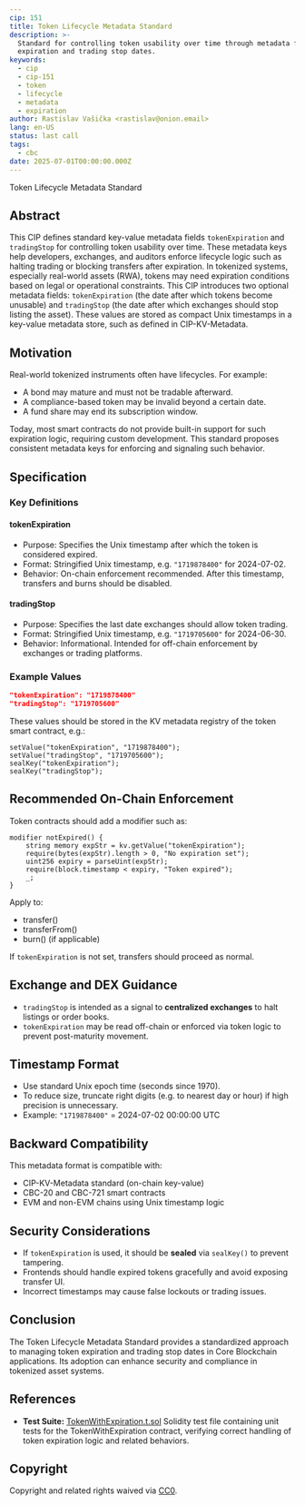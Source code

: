 ```yaml
---
cip: 151
title: Token Lifecycle Metadata Standard
description: >-
  Standard for controlling token usability over time through metadata fields for
  expiration and trading stop dates.
keywords:
  - cip
  - cip-151
  - token
  - lifecycle
  - metadata
  - expiration
author: Rastislav Vašička <rastislav@onion.email>
lang: en-US
status: last call
tags:
  - cbc
date: 2025-07-01T00:00:00.000Z
---
```


Token Lifecycle Metadata Standard

<!--truncate-->

## Abstract

This CIP defines standard key-value metadata fields `tokenExpiration` and `tradingStop` for controlling token usability over time. These metadata keys help developers, exchanges, and auditors enforce lifecycle logic such as halting trading or blocking transfers after expiration. In tokenized systems, especially real-world assets (RWA), tokens may need expiration conditions based on legal or operational constraints. This CIP introduces two optional metadata fields: `tokenExpiration` (the date after which tokens become unusable) and `tradingStop` (the date after which exchanges should stop listing the asset). These values are stored as compact Unix timestamps in a key-value metadata store, such as defined in CIP-KV-Metadata.

## Motivation

Real-world tokenized instruments often have lifecycles. For example:

- A bond may mature and must not be tradable afterward.
- A compliance-based token may be invalid beyond a certain date.
- A fund share may end its subscription window.

Today, most smart contracts do not provide built-in support for such expiration logic, requiring custom development. This standard proposes consistent metadata keys for enforcing and signaling such behavior.

## Specification

### Key Definitions

#### tokenExpiration

- Purpose: Specifies the Unix timestamp after which the token is considered expired.
- Format: Stringified Unix timestamp, e.g. `"1719878400"` for 2024-07-02.
- Behavior: On-chain enforcement recommended. After this timestamp, transfers and burns should be disabled.

#### tradingStop

- Purpose: Specifies the last date exchanges should allow token trading.
- Format: Stringified Unix timestamp, e.g. `"1719705600"` for 2024-06-30.
- Behavior: Informational. Intended for off-chain enforcement by exchanges or trading platforms.

### Example Values

```json
"tokenExpiration": "1719878400"
"tradingStop": "1719705600"
```

These values should be stored in the KV metadata registry of the token smart contract, e.g.:

```solidity
setValue("tokenExpiration", "1719878400");
setValue("tradingStop", "1719705600");
sealKey("tokenExpiration");
sealKey("tradingStop");
```

## Recommended On-Chain Enforcement

Token contracts should add a modifier such as:

```solidity
modifier notExpired() {
    string memory expStr = kv.getValue("tokenExpiration");
    require(bytes(expStr).length > 0, "No expiration set");
    uint256 expiry = parseUint(expStr);
    require(block.timestamp < expiry, "Token expired");
    _;
}
```

Apply to:

- transfer()
- transferFrom()
- burn() (if applicable)

If `tokenExpiration` is not set, transfers should proceed as normal.

## Exchange and DEX Guidance

- `tradingStop` is intended as a signal to **centralized exchanges** to halt listings or order books.
- `tokenExpiration` may be read off-chain or enforced via token logic to prevent post-maturity movement.

## Timestamp Format

- Use standard Unix epoch time (seconds since 1970).
- To reduce size, truncate right digits (e.g. to nearest day or hour) if high precision is unnecessary.
- Example:
  `"1719878400"` = 2024-07-02 00:00:00 UTC

## Backward Compatibility

This metadata format is compatible with:

- CIP-KV-Metadata standard (on-chain key-value)
- CBC-20 and CBC-721 smart contracts
- EVM and non-EVM chains using Unix timestamp logic

## Security Considerations

- If `tokenExpiration` is used, it should be **sealed** via `sealKey()` to prevent tampering.
- Frontends should handle expired tokens gracefully and avoid exposing transfer UI.
- Incorrect timestamps may cause false lockouts or trading issues.

## Conclusion

The Token Lifecycle Metadata Standard provides a standardized approach to managing token expiration and trading stop dates in Core Blockchain applications. Its adoption can enhance security and compliance in tokenized asset systems.

## References

- **Test Suite:** [TokenWithExpiration.t.sol](/cip/cip-151/TokenWithExpiration.t.sol)
  Solidity test file containing unit tests for the TokenWithExpiration contract, verifying correct handling of token expiration logic and related behaviors.

## Copyright

Copyright and related rights waived via [CC0](https://creativecommons.org/publicdomain/zero/1.0/).
